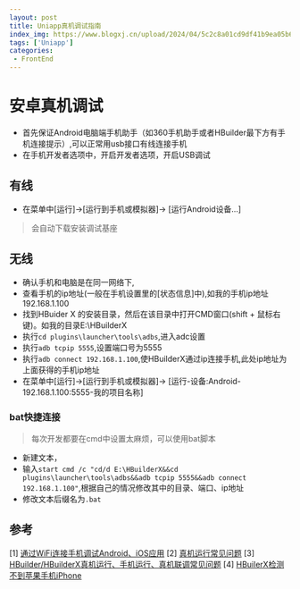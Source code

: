 ```yaml
---
layout: post
title: Uniapp真机调试指南
index_img: https://www.blogxj.cn/upload/2024/04/5c2c8a01cd9df41b9ea05b699002fb18-a57cb64527874d639a80971389bdc405.jpg
tags: ['Uniapp']
categories:
 - FrontEnd
---
```


# 安卓真机调试

- 首先保证Android电脑端手机助手（如360手机助手或者HBuilder最下方有手机连接提示）,可以正常用usb接口有线连接手机
- 在手机开发者选项中，开启开发者选项，开启USB调试

## 有线

- 在菜单中[运行]->[运行到手机或模拟器]-> [运行Android设备...]

 > 会自动下载安装调试基座

## 无线

- 确认手机和电脑是在同一网络下,
- 查看手机的ip地址(一般在手机设置里的[状态信息]中),如我的手机ip地址192.168.1.100
- 找到HBuider X 的安装目录，然后在该目录中打开CMD窗口(shift + 鼠标右键)。如我的目录E:\HBuilderX
- 执行`cd plugins\launcher\tools\adbs`,进入adc设置
- 执行`adb tcpip 5555`,设置端口号为5555
- 执行`adb connect 192.168.1.100`,使HBuilderX通过ip连接手机,此处ip地址为上面获得的手机ip地址
- 在菜单中[运行]->[运行到手机或模拟器]-> [运行-设备:Android-192.168.1.100:5555-我的项目名称]

### bat快捷连接

 > 每次开发都要在cmd中设置太麻烦，可以使用bat脚本

- 新建文本，
- 输入`start cmd /c "cd/d E:\HBuilderX&&cd plugins\launcher\tools\adbs&&adb tcpip 5555&&adb connect 192.168.1.100"`,根据自己的情况修改其中的目录、端口、ip地址
- 修改文本后缀名为`.bat`

## 参考

[1] [通过WiFi连接手机调试Android、iOS应用](https://ask.dcloud.net.cn/article/565)
[2] [真机运行常见问题](https://hx.dcloud.net.cn/Tutorial/App/PhoneDebugging)
[3] [HBuilder/HBuilderX真机运行、手机运行、真机联调常见问题](https://ask.dcloud.net.cn/article/97)
[4] [HBuilerX检测不到苹果手机iPhone](https://blog.csdn.net/u011200562/article/details/111312183)

